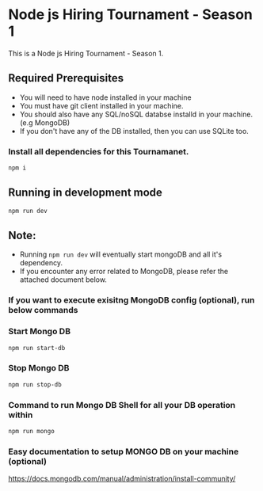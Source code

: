 #  Node js Hiring Tournament - Season 1

This is a Node js Hiring Tournament - Season 1. 

## Required Prerequisites

-   You will need to have node installed in your machine
-   You must have git client installed in your machine.
-   You should also have any SQL/noSQL databse installd in your machine. (e.g MongoDB)
-   If you don't have any of the DB installed, then you can use SQLite too.

### Install all dependencies for this Tournamanet.

```bash
npm i
```

## Running in development mode

```bash
npm run dev
```

## Note:

-   Running `npm run dev` will eventually start mongoDB and all it's dependency.
-   If you encounter any error related to MongoDB, please refer the attached document below.

### If you want to execute exisitng MongoDB config (optional), run below commands

### Start Mongo DB

```bash
npm run start-db
```

### Stop Mongo DB

```bash
npm run stop-db
```
### Command to run Mongo DB Shell for all your DB operation within

```bash
npm run mongo
```

### Easy documentation to setup MONGO DB on your machine (optional)

<https://docs.mongodb.com/manual/administration/install-community/>
